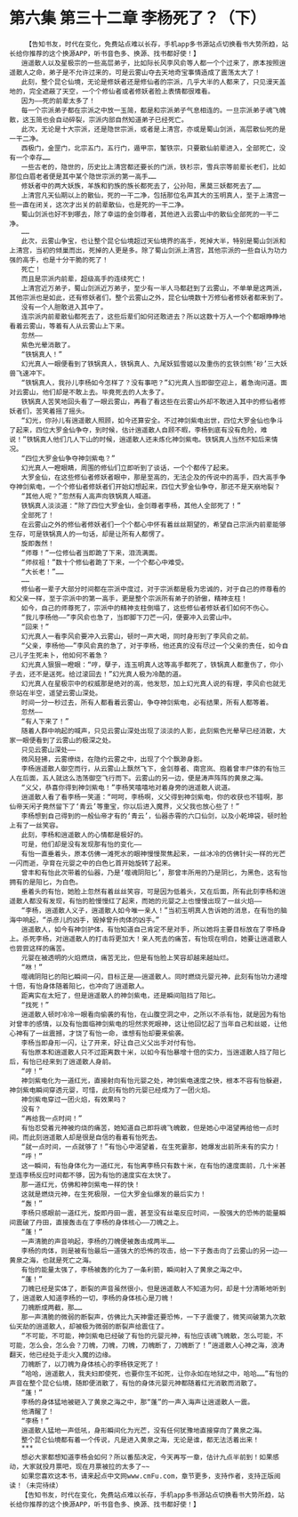 # 第六集 第三十二章 李杨死了？（下）
        【告知书友，时代在变化，免费站点难以长存，手机app多书源站点切换看书大势所趋，站长给你推荐的这个换源APP，听书音色多、换源、找书都好使！】
       逍遥散人以及星极宗的一些高层弟子，比如际长风李风俞等人都一个个过来了，原本按照逍遥散人之命，弟子是不允许过来的，可是云雾山夺去天地奇宝事情造成了震荡太大了！
       此刻，整个昆仑仙境，无论是修妖者还是修仙者的宗派，几乎大半的人都来了，只见漫天盖地的，完全遮蔽了天空，一个个修仙者或者修妖者脸上表情都很难看。
       因为——死的前辈太多了！
       每一个宗派弟子都在宗派之中放一玉简，都是和宗派弟子气息相连的。一旦宗派弟子魂飞魄散，这玉简也会自动碎裂，宗派内部自然知道弟子已经死亡。
       此次，无论是十大宗派，还是隐世宗派，或者是上清宫，亦或是蜀山剑派，高层散仙死的是一干二净。
       西极门，金罡门，北宗五门，五行门，遁甲宗，錾铁宗，只要散仙前辈进入，全部死亡，没有一个幸存……
       一些古老的，隐世的，历史比上清宫都还要长的门派，铁杉宗，雪兵宗等前辈长老们，比如那位白眉老者便是其中某个隐世宗派的第一高手……
       修妖者中的两大妖族，羊族和豹族的族长都死去了，公孙阳，黑莫三妖都死去了……
       上清宫凡天仙期以上的散仙，死的一干二净，包括那位名声其大的玉明真人，至于上清宫一些一直在闭关，这次才出关的前辈散仙，也是死的一干二净。
       蜀山剑派也好不到哪去，除了幸运的金剑尊者，其他进入云雾山中的散仙全部死的一干二净。
       ……
       此次，云雾山争宝，也让整个昆仑仙境超过天仙境界的高手，死掉大半，特别是蜀山剑派和上清宫，当初的倾巢而出，死掉的人更是多。除了蜀山剑派上清宫，其他宗派的一些自认为功力强的高手，也是十分干脆的死了！
       死亡！
       而且是宗派内前辈，超级高手的连续死亡！
       上清宫近万弟子，蜀山剑派近万弟子，至少有一半人马都赶到了云雾山，不单单是这两派，其他宗派也是如此，还有修妖者们，整个云雾山之外，昆仑仙境数十万修仙者修妖者都来到了。
       没有一个人胆敢进入其中了。
       连宗派内前辈散仙都死去了，这些后辈们如何还敢进去？所以这数十万人一个个都眼睁睁地看着云雾山，等着有人从云雾山上下来。
       忽然——
       紫色光晕消散了。
       “铁锅真人！”
       幻光真人一眼便看到了铁锅真人，铁锅真人、九尾妖狐雪姬以及重伤的玄铁剑熊‘砂’三大妖兽飞速冲下。
       “铁锅真人，我孙儿李杨如今怎样了？没有事吧？”幻光真人当即御空迎上，着急询问道。面对云雾山，他们却是不敢上去。毕竟死去的人太多了。
       铁锅真人苦笑地回头看了一眼云雾山，再看了看这些在云雾山外却不敢进入其中的修仙者修妖者们，苦笑着摇了摇头。
       “幻光，你孙儿有逍遥散人照顾，如今还算安全。不过神剑紫电出世，四位大罗金仙也争斗了起来，四位大罗金仙争夺，到时候，估计逍遥散人自顾不暇，李杨到底有没有危险，难说！”铁锅真人他们几人下山的时候，逍遥散人还未炼化神剑紫电。铁锅真人当然不知后来情况。
       “四位大罗金仙争夺神剑紫电？”
       幻光真人一瞪眼睛，周围的修仙们立即听到了谈话，一个个都传了起来。
       大罗金仙，在这些修仙者修妖者眼中，那是至高的，无法企及的传说中的高手，四大高手争夺神剑紫电，一个个修仙者修妖者们开始幻想起来，四位大罗金仙争夺，那还不是天崩地裂？
       “其他人呢？”忽然有人高声向铁锅真人喊道。
       铁锅真人淡淡道：“除了四位大罗金仙，金剑尊者李杨，其他人全部死了！”
       全部死了！
       在云雾山之外的修仙者修妖者们一个个都心中怀有着丝丝期望的，希望自己宗派内前辈能够生存，可是铁锅真人的一句话，却是让所有人都愣了。
       旋即轰然！
       “师尊！”一位修仙者当即跪了下来，泪流满面。
       “师叔祖！”数十个修仙者跪了下来，一个个都心中难受。
       “大长老！”……
       ……
       修仙者一辈子大部分时间都在宗派中度过，对于宗派都是极为忠诚的，对于自己的师尊看的和父亲一样，至于宗派中的第一高手，更是整个宗派所有弟子的骄傲，精神支柱！
       如今，自己的师尊死了，宗派中的精神支柱倒塌了，这些修仙者修妖者们如何不伤心。
       “我儿李杨他——”李风俞也急了，当即脚下刀芒一闪，便要冲入云雾山中。
       “回来！”
       幻光真人一看李风俞要冲入云雾山，顿时一声大喝，同时身形到了李风俞之前。
       “父亲，李杨他——”李风俞真的急了，对于李杨，他还真的没有尽过一个父亲的责任，如今自己儿子生死未卜，他如何不着急？
       幻光真人狠狠一瞪眼：“哼，孽子，连玉明真人这等高手都死了，铁锅真人都重伤了，你小子去，还不是送死。给过滚回去！”幻光真人极为冷酷的道。
       幻光真人在星极宗中的权威那是绝对的高，他发怒，加上幻光真人说的有理，李风俞也就无奈站在半空，遥望云雾山深处。
       时间一分一秒过去，所有人都看着云雾山，争夺神剑紫电，必有结果，所有人都等着。
       忽然——
       “有人下来了！”
       随着人群中响起的喊声，只见云雾山深处出现了淡淡的人影，此刻紫色光晕早已经消散，大家一眼便看到了云雾山的极深之处。
       只见云雾山深处——
       微风轻拂，云雾缭绕，在隐约云雾之中，出现了个个飘渺身影。
       李杨逍遥散人御空而行，从云雾山上飘然飞下，金剑尊者、南宫岚、抱着曾丰尸体的有怡三人在后面，五人就这么浩荡御空飞行而下。云雾山的另一边，便是涛声阵阵的黄泉之海。
       “义父，恭喜你得到神剑紫电！”李杨笑嘻嘻地对着身旁的逍遥散人说道。
       逍遥散人看了看李杨一笑道：“呵呵，李杨啊，义父得到神剑紫电，你的收获也不错啊，那仙帝天闲子竟然留下了‘青云’等重宝，你以后进入魔界，义父我也放心些了！”
       李杨想到自己得到的一般仙帝才有的‘青云’，仙器赤霄的六口仙剑，以及小乾坤袋，顿时脸上有了一丝笑容。
       此刻，李杨和逍遥散人的心情都是极好的。
       可是，他们却是没有发现那有怡的变化——
       有怡一直垂着头，原本仿佛一滩死水的眼神慢慢聚焦起来，一丝冰冷的仿佛针尖一样的光芒一闪而逝，孕育在元婴之中的白色匕首开始旋转了起来。
       曾丰和有怡此次带着的仙器，乃是‘噬魂阴阳匕’，那曾丰所用的乃是阴匕，为黑色，这有怡拥有的是阳匕，为白色。
       垂着头的有怡，她脸上忽然有着丝丝笑容，可是因为低着头，又在后面，所有此刻李杨和逍遥散人都没有发现，有怡的脸慢慢红了起来，而她的元婴之上也慢慢出现了一丝火焰——
       “李杨，逍遥散人义子，逍遥散人如今唯一亲人！”当初玉明真人告诉她的消息，在有怡的脑海中响起，“杀彦儿的凶手，毁掉曾升肉体的凶手。”
       逍遥散人，如今有神剑护体，有怡知道自己肯定不是对手，所以她将主要目标放在了李杨身上。杀死李杨，对逍遥散人的打击将更加大！亲人死去的痛苦，有怡现在明白，她要让逍遥散人也尝尝这样的痛苦。
       元婴在被透明的火焰燃烧，痛苦无比，但是有怡脸上笑容却越来越灿烂。
       “咻！”
       噬魂阴阳匕的阳匕瞬间一闪，目标正是——逍遥散人。同时燃烧元婴元神，此刻有怡功力递增十倍，有怡身体随着阳匕，也冲向了逍遥散人。
       距离实在太短了，但是逍遥散人的神剑紫电，还是瞬间阻挡了阳匕。
       “找死！”
       逍遥散人顿时冷冷一眼看向偷袭的有怡，在山腹空洞之中，之所以不杀有怡，就是因为有怡对曾丰的感情，以及有怡面临神剑紫电的坦然求死眼神，这让他回忆起了当年自己和丝姬，让他心神有了一丝震撼，才饶了有怡一命，谁想有怡却要来偷袭。
       李杨当即身形一闪，让了开来，好让自己义父出手对付有怡。
       有怡原本和逍遥散人只不过距离数十米，以如今有怡暴增十倍的实力，当逍遥散人挡了阳匕后，有怡已经来到了逍遥散人身前。
       “哼！”
       神剑紫电化为一道红光，直接射向有怡元婴之处，神剑紫电速度之快，根本不容有怡躲避，神剑紫电瞬间穿透元婴，可惜，此刻有怡的元婴已经成为了一团火焰。
       神剑紫电穿过一团火焰，有效果吗？
       没有？
       “再给我一点时间！”
       有怡忍受着元神被灼烧的痛苦，她知道自己即将魂飞魄散，但是她心中渴望再给他一点时间。而此刻逍遥散人却是很是自信的看着有怡死去。
       “就一点时间，一点就够了！”有怡心中渴望着，在生死霎那，她爆发出前所未有的实力！
       “呼！”
       这一瞬间，有怡身体化为一道红光，有怡离李杨只有数十米，在有怡的速度面前，几十米甚至连李杨反应时间都不够，因为有怡的速度实在太快了。
       那一道红光，仿佛和神剑紫电一样的快！
       这就是燃烧元神，在生死极限，一位大罗金仙爆发的最后实力！
       “轰！”
       李杨只感眼前一道红光，旋即丹田一震，甚至没有丝毫反应时间，一股强大的恐怖的能量瞬间震破了丹田，直接轰击在了李杨的身体核心——刀魄之上。
       “蓬！”
       一声清脆的声音响起，李杨的刀魄便被轰击成两半……
       李杨的肉体，则是被有怡最后一道强大的恐怖的攻击，给一下子轰击向了云雾山的另一边——黄泉之海，也就是死亡之海。
       有怡的能量太强了，李杨被轰的化为了一条利箭，瞬间射入了黄泉之海之中。
       “蓬！”
       刀魄已经是实体了，断裂的声音虽然很小，但是逍遥散人不知道为何，却是十分清晰地听到了，逍遥散人知道李杨的一切，李杨的身体核心是刀魄！
       刀魄断成两截，那……
       那一声清脆的微弱的断裂声，仿佛比九天神雷还要恐怖，一下子震傻了，微笑间破第九次散仙天劫的逍遥散人，却被极为微弱的断裂声给震住了。
       “不可能，不可能，神剑紫电已经破了有怡的元婴元神，有怡应该魂飞魄散，怎么可能，不可能，怎么会，怎么会？刀魄，刀魄，刀魄，刀魄断了，刀魄断了！”逍遥散人心神之海，浪涛翻天，他已经处于走火入魔的边缘。
       刀魄断了，以刀魄为身体核心的李杨铁定死了！
       “哈哈，逍遥散人，我夫妇即使死，也要你生不如死，让你永如在地狱之中，哈哈……”有怡的声音在整个昆仑仙境，随即便消散了，有怡的身体元婴元神都随着红光消散而消散了。
       “蓬！”
       李杨的身体猛地被砸入了黄泉之海之中，那“蓬”的一声入海声让逍遥散人一震。
       他清醒了！
       “李杨！”
       逍遥散人猛地一声低吼，身形瞬间化为光芒，没有任何犹豫地直接穿向了黄泉之海。
       整个昆仑仙境都有着一个传说，凡是进入黄泉之海，无论是谁，都无法活着出来！
       ***
       想必大家都想知道李杨会如何？所以番茄决定，今天再写一章，估计九点半前到！如果感动，大家就投月票吧，现在月票被拉的太多了~~
       如果您喜欢这本书，请来起点中文网www.cmFu.com，章节更多，支持作者，支持正版阅读！（未完待续）
       【告知书友，时代在变化，免费站点难以长存，手机app多书源站点切换看书大势所趋，站长给你推荐的这个换源APP，听书音色多、换源、找书都好使！】